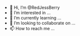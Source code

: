 - 👋 Hi, I’m @RedJessBerry
- 👀 I’m interested in ...
- 🌱 I’m currently learning ...
- 💞️ I’m looking to collaborate on ...
- 📫 How to reach me ...

<!---
RedJessBerry/RedJessBerry is a ✨ special ✨ repository because its `README.md` (this file) appears on your GitHub profile.
You can click the Preview link to take a look at your changes.
--->
